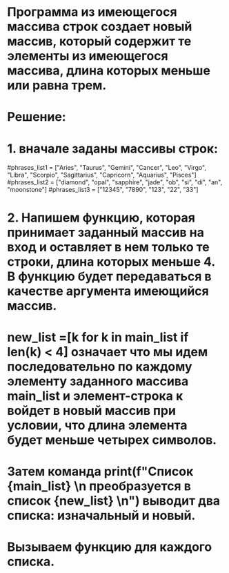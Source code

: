 # Программа из имеющегося массива строк создает новый массив, который содержит те элементы из имеющегося массива, длина которых меньше или равна трем.
# Решение: 
# 1. вначале заданы массивы строк:
#phrases_list1 = ["Aries", "Taurus", "Gemini", "Cancer", "Leo", "Virgo", "Libra", "Scorpio", "Sagittarius", "Capricorn", "Aquarius", "Pisces"]
#phrases_list2 = ["diamond", "opal", "sapphire", "jade", "ob", "si", "di", "an", "moonstone"]
#phrases_list3 = ["12345", "7890", "123", "22", "33"]
# 2. Напишем функцию, которая принимает заданный массив на вход и оставляет в нем только те строки, длина которых меньше 4. В функцию будет передаваться в качестве аргумента имеющийся массив.
# new_list =[k for k in main_list if len(k) < 4] означает что мы идем последовательно по каждому элементу заданного массива main_list и элемент-строка к войдет в новый массив при условии, что длина элемента будет меньше четырех символов.
# Затем команда print(f"Список {main_list} \n преобразуется в список {new_list} \n") выводит два списка: изначальный и новый.
# Вызываем функцию для каждого списка.
